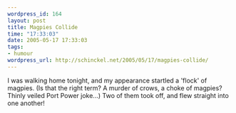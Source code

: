 ```yaml
--- 
wordpress_id: 164
layout: post
title: Magpies Collide
time: "17:33:03"
date: 2005-05-17 17:33:03
tags: 
- humour
wordpress_url: http://schinckel.net/2005/05/17/magpies-collide/
---
```

I was walking home tonight, and my appearance startled a 'flock' of magpies. (Is that the right term? A murder of crows, a choke of magpies? Thinly veiled Port Power joke...) Two of them took off, and flew straight into one another! 
